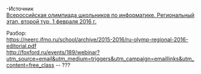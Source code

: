 -Источник  
[Всероссийская олимпиада школьников по информатике. Региональный этап, второй тур, 1 февраля 2016 г.](https://olympiads.ru/moscow/2015-16/vsosh/region_archive.shtml)

Разбор:  
https://neerc.ifmo.ru/school/archive/2015-2016/ru-olymp-regional-2016-editorial.pdf  
http://foxford.ru/events/189/webinar?utm_source=email&utm_medium=triggers&utm_campaign=emaillinks&utm_content=free_class -- ???
